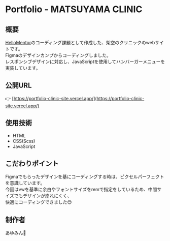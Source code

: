# Portfolio - MATSUYAMA CLINIC

## 概要
[HelloMentor](https://hellomentor.jp/)のコーディング課題として作成した、架空のクリニックのwebサイトです。  
Figmaのデザインカンプからコーディングしました。  
レスポンシブデザインに対応し、JavaScriptを使用してハンバーガーメニューを実装しています。  

##  公開URL

👉 [https://portfolio-clinic-site.vercel.app/](https://portfolio-clinic-site.vercel.app/)

## 使用技術
- HTML
- CSS(Scss)
- JavaScript

##  こだわりポイント
Figmaでもらったデザインを基にコーディングする時は、ピクセルパーフェクトを意識しています。  
今回はvwを基準に余白やフォントサイズをremで指定をしているため、中間サイズでもデザインが崩れにくく、  
快適にコーディングできました😊

## 制作者
あゆみん🌻
